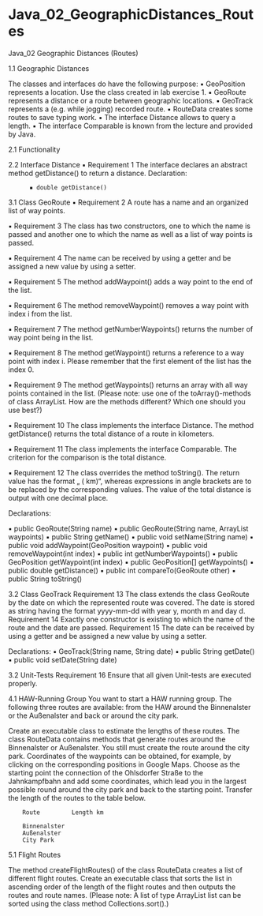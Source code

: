 # Java_02_GeographicDistances_Routes

Java_02 Geographic Distances (Routes)

1.1 Geographic Distances

The classes and interfaces do have the following purpose:
▪ GeoPosition represents a location. Use the class created in lab exercise 1.
▪ GeoRoute represents a distance or a route between geographic locations.
▪ GeoTrack represents a (e.g. while jogging) recorded route.
▪ RouteData creates some routes to save typing work.
▪ The interface Distance allows to query a length.
▪ The interface Comparable is known from the lecture and provided by Java.



2.1 Functionality

2.2 Interface Distance
▪ Requirement 1 The interface declares an abstract method getDistance() to return a distance.
Declaration:

          ▪ double getDistance()

3.1 Class GeoRoute
▪ Requirement 2 A route has a name and an organized list of way points.

▪ Requirement 3 The class has two constructors, one to which the name is passed and another one to which the name as well as a list of way points is passed.

▪ Requirement 4 The name can be received by using a getter and be assigned a new value by using a setter.

▪ Requirement 5 The method addWaypoint() adds a way point to the end of the list.

▪ Requirement 6 The method removeWaypoint() removes a way point with index i from the list.

▪ Requirement 7 The method getNumberWaypoints() returns the number of way point being in the list.

▪ Requirement 8 The method getWaypoint() returns a reference to a way point with index i. Please remember that the first element of the list has the index 0.

▪ Requirement 9 The method getWaypoints() returns an array with all way points contained in the list. (Please note: use one of the toArray()-methods of class ArrayList. How are the methods different? Which one should you use best?)

▪ Requirement 10 The class implements the interface Distance. The method getDistance() returns the total distance of a route in kilometers.

▪ Requirement 11 The class implements the interface Comparable<GeoRoute>. The criterion for the comparison is the total distance.
  
▪ Requirement 12 The class overrides the method toString(). The return value has the format „<Name> (<Gesamtstrecke> km)“, whereas expressions in angle brackets are to be replaced by the corresponding values. The value of the total distance is output with one decimal place.
  
  
  Declarations:
  
▪ public GeoRoute(String name)
▪ public GeoRoute(String name, ArrayList<GeoPosition> waypoints)
▪ public String getName()
▪ public void setName(String name)
▪ public void addWaypoint(GeoPosition waypoint)
▪ public void removeWaypoint(int index)
▪ public int getNumberWaypoints()
▪ public GeoPosition getWaypoint(int index)
▪ public GeoPosition[] getWaypoints()
▪ public double getDistance()
▪ public int compareTo(GeoRoute other)
▪ public String toString()
  
  
  3.2 Class GeoTrack
Requirement 13 The class extends the class GeoRoute by the date on which the represented route was covered. The date is stored as string having the format yyyy-mm-dd with year y, month m and day d.
Requirement 14 Exactly one constructor is existing to which the name of the route and the date are passed.
Requirement 15 The date can be received by using a getter and be assigned a new value by using a setter.

Declarations:
▪ GeoTrack(String name, String date)
▪ public String getDate()
▪ public void setDate(String date)

3.2 Unit-Tests
Requirement 16 Ensure that all given Unit-tests are executed properly.

4.1 HAW-Running Group
You want to start a HAW running group. The following three routes are available: from the HAW around the Binnenalster or the Außenalster and back or around the city park.

Create an executable class to estimate the lengths of these routes. The class RouteData contains methods that generate routes around the Binnenalster or Außenalster. You still must create the route around the city park. Coordinates of the waypoints can be obtained, for example, by clicking on the corresponding positions in Google Maps. Choose as the starting point the connection of the Ohlsdorfer Straße to the Jahnkampfbahn and add some coordinates, which lead you in the largest possible round around the city park and back to the starting point. Transfer the length of the routes to the table below.

        Route         Length km 

        Binnenalster
        Außenalster
        City Park


5.1 Flight Routes

The method createFlightRoutes() of the class RouteData creates a list of different flight routes. Create an executable class that sorts the list in ascending order of the length of the flight routes and then outputs the routes and route names. (Please note: A list of type ArrayList list can be sorted using the class method Collections.sort().)
